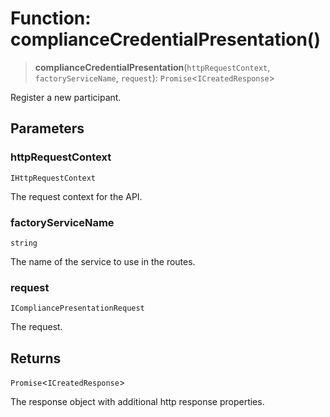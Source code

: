 # Function: complianceCredentialPresentation()

> **complianceCredentialPresentation**(`httpRequestContext`, `factoryServiceName`, `request`): `Promise`\<`ICreatedResponse`\>

Register a new participant.

## Parameters

### httpRequestContext

`IHttpRequestContext`

The request context for the API.

### factoryServiceName

`string`

The name of the service to use in the routes.

### request

`ICompliancePresentationRequest`

The request.

## Returns

`Promise`\<`ICreatedResponse`\>

The response object with additional http response properties.
